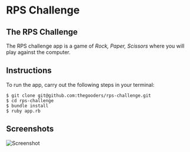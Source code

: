 # RPS Challenge

The RPS Challenge
----

The RPS challenge app is a game of _Rock, Paper, Scissors_ where you will play against the computer.

Instructions
-------

To run the app, carry out the following steps in your terminal:

```
$ git clone git@github.com:thegooders/rps-challenge.git
$ cd rps-challenge
$ bundle install
$ ruby app.rb
```

Screenshots
-------

![Screenshot](https://www.dropbox.com/s/7swncapme979loi/screencapture-localhost-4567-1485167178802.png?dl=0)
